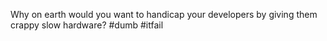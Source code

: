 <!--
id: 752775627
link: http://kevinisom.info/post/752775627/why-on-earth-would-you-want-to-handicap-your
slug: why-on-earth-would-you-want-to-handicap-your
date: Wed Jun 30 2010 18:36:24 GMT+1200 (NZST)
raw: {"blog_name":"kevinisom","id":752775627,"post_url":"http://kevinisom.info/post/752775627/why-on-earth-would-you-want-to-handicap-your","slug":"why-on-earth-would-you-want-to-handicap-your","type":"text","date":"2010-06-30 06:36:24 GMT","timestamp":1277879784,"state":"published","format":"html","reblog_key":"AwOIhNDv","tags":[],"short_url":"http://tmblr.co/Zw68Yyitd7B","highlighted":[],"feed_item":"http://twitter.com/kev_nz/statuses/17379891026","from_feed_id":"650289","note_count":0,"title":null,"body":"<p>Why on earth would you want to handicap your developers by giving them crappy slow hardware? #dumb #itfail</p>"}
publish: 2010-06-030
tags: 
title: null
-->


Why on earth would you want to handicap your developers by giving them
crappy slow hardware? \#dumb \#itfail


